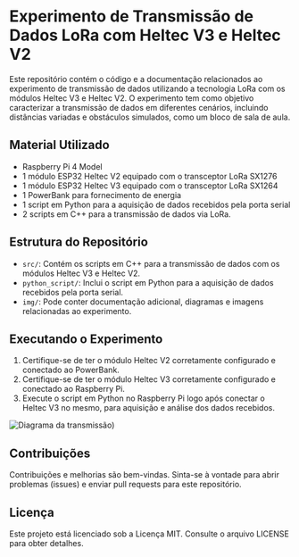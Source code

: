 # Experimento de Transmissão de Dados LoRa com Heltec V3 e Heltec V2

Este repositório contém o código e a documentação relacionados ao experimento de transmissão de dados utilizando a tecnologia LoRa com os módulos Heltec V3 e Heltec V2. O experimento tem como objetivo caracterizar a transmissão de dados em diferentes cenários, incluindo distâncias variadas e obstáculos simulados, como um bloco de sala de aula.

## Material Utilizado

- Raspberry Pi 4 Model
- 1 módulo ESP32 Heltec V2 equipado com o transceptor LoRa SX1276
- 1 módulo ESP32 Heltec V3 equipado com o transceptor LoRa SX1264
- 1 PowerBank para fornecimento de energia
- 1 script em Python para a aquisição de dados recebidos pela porta serial
- 2 scripts em C++ para a transmissão de dados via LoRa.

## Estrutura do Repositório

- `src/`: Contém os scripts em C++ para a transmissão de dados com os módulos Heltec V3 e Heltec V2.
- `python_script/`: Inclui o script em Python para a aquisição de dados recebidos pela porta serial.
- `img/`: Pode conter documentação adicional, diagramas e imagens relacionadas ao experimento.

## Executando o Experimento


1. Certifique-se de ter o módulo Heltec V2 corretamente configurado e conectado ao PowerBank.
2. Certifique-se de ter o módulo Heltec V3 corretamente configurado e conectado ao Raspberry Pi.
3. Execute o script em Python no Raspberry Pi logo após conectar o Heltec V3 no mesmo, para aquisição e análise dos dados recebidos.

![Diagrama da transmissão](https://raw.githubusercontent.com/PedroLucasMendes/LoRaDataTransmission-HeltecV3-V2/main/img/Transmiss%C3%A3oLoRa.png))

## Contribuições

Contribuições e melhorias são bem-vindas. Sinta-se à vontade para abrir problemas (issues) e enviar pull requests para este repositório.

## Licença

Este projeto está licenciado sob a Licença MIT. Consulte o arquivo LICENSE para obter detalhes.

